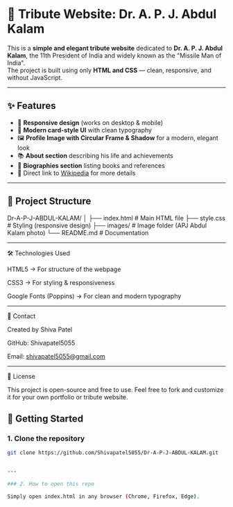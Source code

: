 # 🌟 Tribute Website: Dr. A. P. J. Abdul Kalam

This is a **simple and elegant tribute website** dedicated to **Dr. A. P. J. Abdul Kalam**, the 11th President of India and widely known as the "Missile Man of India".  
The project is built using only **HTML and CSS** — clean, responsive, and without JavaScript.  


---

## ✨ Features
- 📱 **Responsive design** (works on desktop & mobile)  
- 🎨 **Modern card-style UI** with clean typography  
- 🖼️ **Profile Image with Circular Frame & Shadow** for a modern, elegant look  
- 📚 **About section** describing his life and achievements  
- 📖 **Biographies section** listing books and references  
- 🔗 Direct link to [Wikipedia](https://en.wikipedia.org/wiki/A._P._J._Abdul_Kalam) for more details  


---

## 📂 Project Structure

Dr-A-P-J-ABDUL-KALAM/
│
├── index.html # Main HTML file
├── style.css # Styling (responsive design)
├── images/ # Image folder (APJ Abdul Kalam photo)
└── README.md # Documentation


---


🛠️ Technologies Used

HTML5 → For structure of the webpage

CSS3 → For styling & responsiveness

Google Fonts (Poppins) → For clean and modern typography


---


📧 Contact

Created by Shiva Patel

GitHub: Shivapatel5055

Email: shivapatel5055@gmail.com


---


📜 License

This project is open-source and free to use.
Feel free to fork and customize it for your own portfolio or tribute website.


## 🚀 Getting Started

### 1. Clone the repository
```bash
git clone https://github.com/Shivapatel5055/Dr-A-P-J-ABDUL-KALAM.git


---

### 2. How to open this repo

Simply open index.html in any browser (Chrome, Firefox, Edge).
